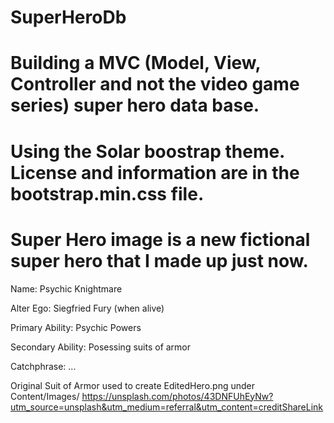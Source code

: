 # SuperHeroDb

# Building a MVC (Model, View, Controller and not the video game series) super hero data base.

# Using the Solar boostrap theme. License and information are in the bootstrap.min.css file.

# Super Hero image is a new fictional super hero that I made up just now.

Name: Psychic Knightmare

Alter Ego: Siegfried Fury (when alive)

Primary Ability: Psychic Powers

Secondary Ability: Posessing suits of armor

Catchphrase: ...

Original Suit of Armor used to create EditedHero.png under Content/Images/
https://unsplash.com/photos/43DNFUhEyNw?utm_source=unsplash&utm_medium=referral&utm_content=creditShareLink
